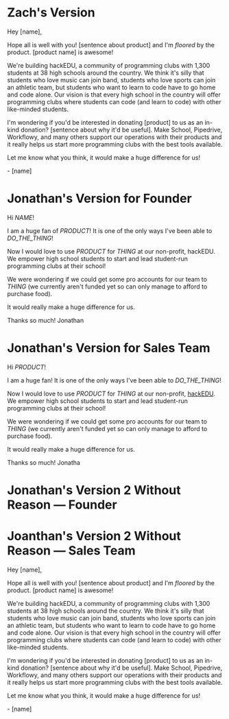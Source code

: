 # Zach's Version

Hey [name],

Hope all is well with you! [sentence about product] and I'm _floored_ by the
product. [product name] is awesome!

We're building hackEDU, a community of programming clubs with 1,300 students at
38 high schools around the country. We think it's silly that students who love
music can join band, students who love sports can join an athletic team, but
students who want to learn to code have to go home and code alone. Our vision
is that every high school in the country will offer programming clubs where
students can code (and learn to code) with other like-minded students.

I'm wondering if you'd be interested in donating [product] to us as an in-kind
donation? [sentence about why it'd be useful]. Make School, Pipedrive,
Workflowy, and many others support our operations with their products and it
really helps us start more programming clubs with the best tools available.

Let me know what you think, it would make a huge difference for us!

\- [name]

# Jonathan's Version for Founder

Hi _NAME_!

I am a huge fan of _PRODUCT_! It is one of the only ways I've been able to _DO_THE_THING_!

Now I would love to use _PRODUCT_ for _THING_ at our non-profit, hackEDU. We empower high school students to start and lead student-run programming clubs at their school!

We were wondering if we could get some pro accounts for our team to _THING_ (we currently aren't funded yet so can only manage to afford to purchase food).

It would really make a huge difference for us.

Thanks so much!
Jonathan

# Jonathan's Version for Sales Team

Hi _PRODUCT_!

I am a huge fan! It is one of the only ways I've been able to _DO_THE_THING_!

Now I would love to use _PRODUCT_ for _THING_ at our non-profit, [hackEDU](http://hackedu.us). We empower high school students to start and lead student-run programming clubs at their school!

We were wondering if we could get some pro accounts for our team to _THING_ (we currently aren't funded yet so can only manage to afford to purchase food).

It would really make a huge difference for us.

Thanks so much!
Jonatha

# Jonathan's Version 2 Without Reason — Founder

# Joanthan's Version 2 Without Reason — Sales Team

Hey [name],

Hope all is well with you! [sentence about product] and I'm _floored_ by the
product. [product name] is awesome!

We're building hackEDU, a community of programming clubs with 1,300 students at
38 high schools around the country. We think it's silly that students who love
music can join band, students who love sports can join an athletic team, but
students who want to learn to code have to go home and code alone. Our vision
is that every high school in the country will offer programming clubs where
students can code (and learn to code) with other like-minded students.

I'm wondering if you'd be interested in donating [product] to us as an in-kind
donation? [sentence about why it'd be useful]. Make School, Pipedrive,
Workflowy, and many others support our operations with their products and it
really helps us start more programming clubs with the best tools available.

Let me know what you think, it would make a huge difference for us!

\- [name]
